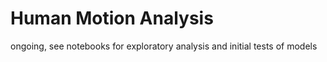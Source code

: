 # Human Motion Analysis

ongoing, see notebooks for exploratory analysis and initial tests of models
 
